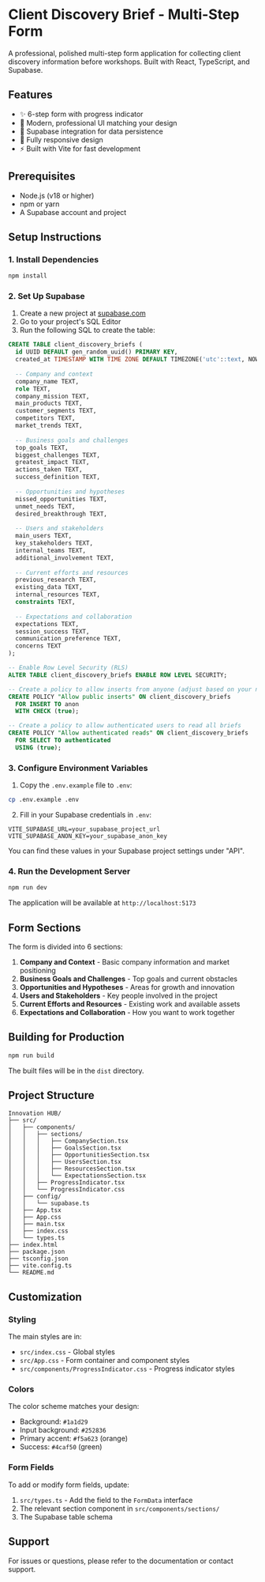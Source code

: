 # Client Discovery Brief - Multi-Step Form

A professional, polished multi-step form application for collecting client discovery information before workshops. Built with React, TypeScript, and Supabase.

## Features

- ✨ 6-step form with progress indicator
- 🎨 Modern, professional UI matching your design
- 💾 Supabase integration for data persistence
- 📱 Fully responsive design
- ⚡ Built with Vite for fast development

## Prerequisites

- Node.js (v18 or higher)
- npm or yarn
- A Supabase account and project

## Setup Instructions

### 1. Install Dependencies

```bash
npm install
```

### 2. Set Up Supabase

1. Create a new project at [supabase.com](https://supabase.com)
2. Go to your project's SQL Editor
3. Run the following SQL to create the table:

```sql
CREATE TABLE client_discovery_briefs (
  id UUID DEFAULT gen_random_uuid() PRIMARY KEY,
  created_at TIMESTAMP WITH TIME ZONE DEFAULT TIMEZONE('utc'::text, NOW()) NOT NULL,
  
  -- Company and context
  company_name TEXT,
  role TEXT,
  company_mission TEXT,
  main_products TEXT,
  customer_segments TEXT,
  competitors TEXT,
  market_trends TEXT,
  
  -- Business goals and challenges
  top_goals TEXT,
  biggest_challenges TEXT,
  greatest_impact TEXT,
  actions_taken TEXT,
  success_definition TEXT,
  
  -- Opportunities and hypotheses
  missed_opportunities TEXT,
  unmet_needs TEXT,
  desired_breakthrough TEXT,
  
  -- Users and stakeholders
  main_users TEXT,
  key_stakeholders TEXT,
  internal_teams TEXT,
  additional_involvement TEXT,
  
  -- Current efforts and resources
  previous_research TEXT,
  existing_data TEXT,
  internal_resources TEXT,
  constraints TEXT,
  
  -- Expectations and collaboration
  expectations TEXT,
  session_success TEXT,
  communication_preference TEXT,
  concerns TEXT
);

-- Enable Row Level Security (RLS)
ALTER TABLE client_discovery_briefs ENABLE ROW LEVEL SECURITY;

-- Create a policy to allow inserts from anyone (adjust based on your needs)
CREATE POLICY "Allow public inserts" ON client_discovery_briefs
  FOR INSERT TO anon
  WITH CHECK (true);

-- Create a policy to allow authenticated users to read all briefs
CREATE POLICY "Allow authenticated reads" ON client_discovery_briefs
  FOR SELECT TO authenticated
  USING (true);
```

### 3. Configure Environment Variables

1. Copy the `.env.example` file to `.env`:

```bash
cp .env.example .env
```

2. Fill in your Supabase credentials in `.env`:

```
VITE_SUPABASE_URL=your_supabase_project_url
VITE_SUPABASE_ANON_KEY=your_supabase_anon_key
```

You can find these values in your Supabase project settings under "API".

### 4. Run the Development Server

```bash
npm run dev
```

The application will be available at `http://localhost:5173`

## Form Sections

The form is divided into 6 sections:

1. **Company and Context** - Basic company information and market positioning
2. **Business Goals and Challenges** - Top goals and current obstacles
3. **Opportunities and Hypotheses** - Areas for growth and innovation
4. **Users and Stakeholders** - Key people involved in the project
5. **Current Efforts and Resources** - Existing work and available assets
6. **Expectations and Collaboration** - How you want to work together

## Building for Production

```bash
npm run build
```

The built files will be in the `dist` directory.

## Project Structure

```
Innovation HUB/
├── src/
│   ├── components/
│   │   ├── sections/
│   │   │   ├── CompanySection.tsx
│   │   │   ├── GoalsSection.tsx
│   │   │   ├── OpportunitiesSection.tsx
│   │   │   ├── UsersSection.tsx
│   │   │   ├── ResourcesSection.tsx
│   │   │   └── ExpectationsSection.tsx
│   │   ├── ProgressIndicator.tsx
│   │   └── ProgressIndicator.css
│   ├── config/
│   │   └── supabase.ts
│   ├── App.tsx
│   ├── App.css
│   ├── main.tsx
│   ├── index.css
│   └── types.ts
├── index.html
├── package.json
├── tsconfig.json
├── vite.config.ts
└── README.md
```

## Customization

### Styling

The main styles are in:
- `src/index.css` - Global styles
- `src/App.css` - Form container and component styles
- `src/components/ProgressIndicator.css` - Progress indicator styles

### Colors

The color scheme matches your design:
- Background: `#1a1d29`
- Input background: `#252836`
- Primary accent: `#f5a623` (orange)
- Success: `#4caf50` (green)

### Form Fields

To add or modify form fields, update:
1. `src/types.ts` - Add the field to the `FormData` interface
2. The relevant section component in `src/components/sections/`
3. The Supabase table schema

## Support

For issues or questions, please refer to the documentation or contact support.

